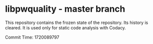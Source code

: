# libpwquality - master branch

This repository contains the frozen state of the repository.
Its history is cleared. It is used only for static code
analysis with Codacy.

Commit Time: 1720089797